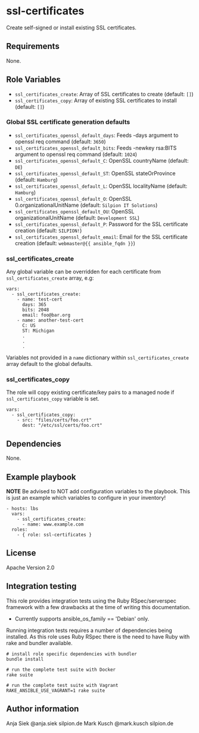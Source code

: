 # ssl-certificates

Create self-signed or install existing SSL certificates.

## Requirements

None.

## Role Variables

* ``ssl_certificates_create``: Array of SSL certificates to create (default: ``[]``)
* ``ssl_certificates_copy``: Array of existing SSL certificates to install (default: ``[]``)

### Global SSL certificate generation defaults

* ``ssl_certificates_openssl_default_days``: Feeds -days argument to openssl req command (default: ``3650``)
* ``ssl_certificates_openssl_default_bits``: Feeds -newkey rsa:BITS argument to openssl req command (default: ``1024``)
* ``ssl_certificates_openssl_default_C``: OpenSSL countryName (default: ``DE``)
* ``ssl_certificates_openssl_default_ST``: OpenSSL stateOrProvince (default: ``Hamburg``)
* ``ssl_certificates_openssl_default_L``: OpenSSL localityName (default: ``Hamburg``)
* ``ssl_certificates_openssl_default_O``: OpenSSL 0.organizationalUnitName (default: ``Silpion IT Solutions``)
* ``ssl_certificates_openssl_default_OU``: OpenSSL organizationalUnitName (default: ``Development SSL``)
* ``ssl_certificates_openssl_default_P``: Password for the SSL certificate creation (default: ``SILPION!``)
* ``ssl_certificates_openssl_default_email``: Email for the SSL certificate creation (default: ``webmaster@{{ ansible_fqdn }}``)

### ssl_certificates_create

Any global variable can be overridden for each certificate from
``ssl_certificates_create`` array, e.g:

    vars:
      - ssl_certificates_create:
        - name: test-cert
          days: 365
          bits: 2048
          email: foo@bar.org
        - name: another-test-cert
          C: US
          ST: Michigan
          .
          .
          .

Variables not provided in a ``name`` dictionary within ``ssl_certificates_create``
array default to the global defaults.

### ssl_certificates_copy

The role will copy existing certificate/key pairs to a managed node
if ``ssl_certificates_copy`` variable is set.

    vars:
      - ssl_certificates_copy:
        - src: "files/certs/foo.crt"
          dest: "/etc/ssl/certs/foo.crt"

## Dependencies

None.

## Example playbook

**NOTE** Be advised to NOT add configuration variables to the playbook.
This is just an example which variables to configure in your inventory!

    - hosts: lbs
      vars:
        - ssl_certificates_create:
          - name: www.example.com
      roles:
        - { role: ssl-certificates }

## License

Apache Version 2.0

## Integration testing

This role provides integration tests using the Ruby RSpec/serverspec framework
with a few drawbacks at the time of writing this documentation.

- Currently supports ansible_os_family == 'Debian' only.

Running integration tests requires a number of dependencies being
installed. As this role uses Ruby RSpec there is the need to have
Ruby with rake and bundler available.

    # install role specific dependencies with bundler
    bundle install

<!-- -->

    # run the complete test suite with Docker
    rake suite

<!-- -->

    # run the complete test suite with Vagrant
    RAKE_ANSIBLE_USE_VAGRANT=1 rake suite


## Author information

Anja Siek @anja.siek silpion.de
Mark Kusch @mark.kusch silpion.de


<!-- vim: set nofen ts=4 sw=4 et: -->
